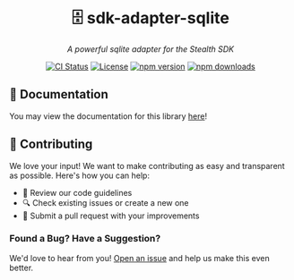 <div align="center">

# 🗄️ sdk-adapter-sqlite

_A powerful sqlite adapter for the Stealth SDK_

[![CI Status](https://github.com/stealth-studios/sdk-adapter-sqlite/actions/workflows/ci-ts.yaml/badge.svg)](https://github.com/stealth-studios/sdk-adapter-sqlite/actions/workflows/ci-ts.yaml)
[![License](https://img.shields.io/github/license/stealth-studios/sdk-adapter-sqlite)](https://github.com/stealth-studios/sdk-adapter-sqlite/blob/main/LICENSE)
[![npm version](https://img.shields.io/npm/v/@stealthstudios/sdk-adapter-sqlite)](https://www.npmjs.com/package/@stealthstudios/sdk-adapter-sqlite)
[![npm downloads](https://img.shields.io/npm/dm/@stealthstudios/sdk-adapter-sqlite)](https://www.npmjs.com/package/@stealthstudios/sdk-adapter-sqlite)

</div>

## 📖 Documentation

You may view the documentation for this library [here](https://docs.stealthsdk.com/adapters/sqlite)!

## 🤝 Contributing

We love your input! We want to make contributing as easy and transparent as possible. Here's how you can help:

- 📖 Review our code guidelines
- 🔍 Check existing issues or create a new one
- 🚀 Submit a pull request with your improvements

### Found a Bug? Have a Suggestion?

We'd love to hear from you! [Open an issue](https://github.com/stealth-studios/sdk-adapter-sqlite/issues/new) and help us make this even better.
